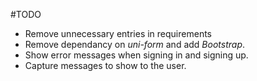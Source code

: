 #TODO

+ Remove unnecessary entries in requirements
+ Remove dependancy on *uni-form* and add *Bootstrap*.
+ Show error messages when signing in and signing up.
+ Capture messages to show to the user.

